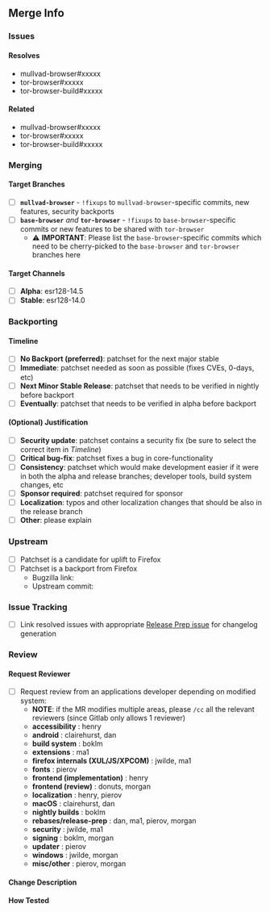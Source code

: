 ## Merge Info

<!-- Bookkeeping information for release management -->

### Issues

#### Resolves
- mullvad-browser#xxxxx
- tor-browser#xxxxx
- tor-browser-build#xxxxx

#### Related

- mullvad-browser#xxxxx
- tor-browser#xxxxx
- tor-browser-build#xxxxx

### Merging

<!-- This block tells the merger where commits need to be merged and future code archaeologists where commits were *supposed* to be merged -->

#### Target Branches

- [ ] **`mullvad-browser`** - `!fixups` to `mullvad-browser`-specific commits, new features, security backports
- [ ] **`base-browser`** *and* **`tor-browser`** - `!fixups` to `base-browser`-specific commits or new features to be shared with `tor-browser`
  - ⚠️ **IMPORTANT**: Please list the `base-browser`-specific commits which need to be cherry-picked to the `base-browser` and `tor-browser` branches here

#### Target Channels

- [ ] **Alpha**: esr128-14.5
- [ ] **Stable**: esr128-14.0

### Backporting

#### Timeline
- [ ] **No Backport (preferred)**: patchset for the next major stable
- [ ] **Immediate**: patchset needed as soon as possible (fixes CVEs, 0-days, etc)
- [ ] **Next Minor Stable Release**: patchset that needs to be verified in nightly before backport
- [ ] **Eventually**: patchset that needs to be verified in alpha before backport

#### (Optional) Justification
- [ ] **Security update**: patchset contains a security fix (be sure to select the correct item in _Timeline_)
- [ ] **Critical bug-fix**: patchset fixes a bug in core-functionality
- [ ] **Consistency**: patchset which would make development easier if it were in both the alpha and release branches; developer tools, build system changes, etc
- [ ] **Sponsor required**: patchset required for sponsor
- [ ] **Localization**: typos and other localization changes that should be also in the release branch
- [ ] **Other**: please explain

### Upstream
- [ ] Patchset is a candidate for uplift to Firefox
- [ ] Patchset is a backport from Firefox
  - Bugzilla link:
  - Upstream commit:

### Issue Tracking
- [ ] Link resolved issues with appropriate [Release Prep issue](https://gitlab.torproject.org/groups/tpo/applications/-/issues/?sort=updated_desc&state=opened&label_name%5B%5D=Apps%3A%3AType%3A%3AReleasePreparation&first_page_size=100) for changelog generation

### Review

#### Request Reviewer

- [ ] Request review from an applications developer depending on modified system:
  - **NOTE**: if the MR modifies multiple areas, please `/cc` all the relevant reviewers (since Gitlab only allows 1 reviewer)
  - **accessibility** : henry
  - **android** : clairehurst, dan
  - **build system** : boklm
  - **extensions** : ma1
  - **firefox internals (XUL/JS/XPCOM)** : jwilde, ma1
  - **fonts** : pierov
  - **frontend (implementation)** : henry
  - **frontend (review)** : donuts, morgan
  - **localization** : henry, pierov
  - **macOS** : clairehurst, dan
  - **nightly builds** : boklm
  - **rebases/release-prep** : dan, ma1, pierov, morgan
  - **security** : jwilde, ma1
  - **signing** : boklm, morgan
  - **updater** : pierov
  - **windows** : jwilde, morgan
  - **misc/other** : pierov, morgan

#### Change Description

<!-- Whatever context the reviewer needs to effectively review the patchset; if the patch includes UX updates be sure to include screenshots/video of how any new behaviour -->


#### How Tested

<!-- Description of steps taken to verify the change -->
